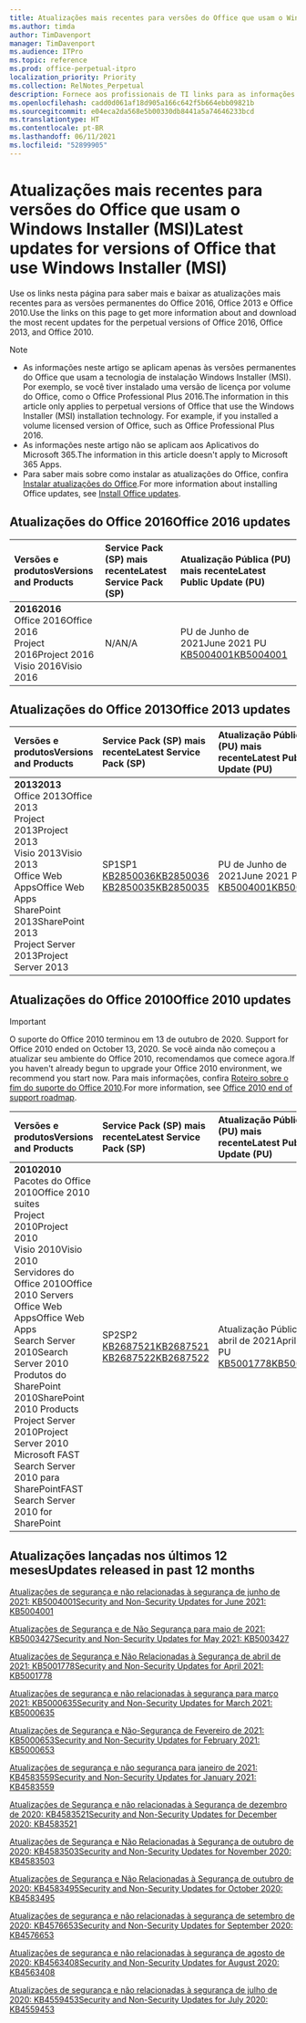 ```yaml
---
title: Atualizações mais recentes para versões do Office que usam o Windows Installer (MSI)
ms.author: timda
author: TimDavenport
manager: TimDavenport
ms.audience: ITPro
ms.topic: reference
ms.prod: office-perpetual-itpro
localization_priority: Priority
ms.collection: RelNotes_Perpetual
description: Fornece aos profissionais de TI links para as informações de atualização mais recentes para as versões permanentes do Office 2016, Office 2013 e Office 2010
ms.openlocfilehash: cadd0d061af18d905a166c642f5b664ebb09821b
ms.sourcegitcommit: e04eca2da568e5b00330db8441a5a74646233bcd
ms.translationtype: HT
ms.contentlocale: pt-BR
ms.lasthandoff: 06/11/2021
ms.locfileid: "52899905"
---
```

# <a name="latest-updates-for-versions-of-office-that-use-windows-installer-msi"></a><span data-ttu-id="198a9-103">Atualizações mais recentes para versões do Office que usam o Windows Installer (MSI)</span><span class="sxs-lookup"><span data-stu-id="198a9-103">Latest updates for versions of Office that use Windows Installer (MSI)</span></span>

<span data-ttu-id="198a9-104">Use os links nesta página para saber mais e baixar as atualizações mais recentes para as versões permanentes do Office 2016, Office 2013 e Office 2010.</span><span class="sxs-lookup"><span data-stu-id="198a9-104">Use the links on this page to get more information about and download the most recent updates for the perpetual versions of Office 2016, Office 2013, and Office 2010.</span></span>
  
 
> [!NOTE]
> - <span data-ttu-id="198a9-p101">As informações neste artigo se aplicam apenas às versões permanentes do Office que usam a tecnologia de instalação Windows Installer (MSI). Por exemplo, se você tiver instalado uma versão de licença por volume do Office, como o Office Professional Plus 2016.</span><span class="sxs-lookup"><span data-stu-id="198a9-p101">The information in this article only applies to perpetual versions of Office that use the Windows Installer (MSI) installation technology. For example, if you installed a volume licensed version of Office, such as Office Professional Plus 2016.</span></span>
> - <span data-ttu-id="198a9-107">As informações neste artigo não se aplicam aos Aplicativos do Microsoft 365.</span><span class="sxs-lookup"><span data-stu-id="198a9-107">The information in this article doesn't apply to Microsoft 365 Apps.</span></span>
> - <span data-ttu-id="198a9-108">Para saber mais sobre como instalar as atualizações do Office, confira [Instalar atualizações do Office](https://support.office.com/article/2ab296f3-7f03-43a2-8e50-46de917611c5).</span><span class="sxs-lookup"><span data-stu-id="198a9-108">For more information about installing Office updates, see [Install Office updates](https://support.office.com/article/2ab296f3-7f03-43a2-8e50-46de917611c5).</span></span> 


## <a name="office-2016-updates"></a><span data-ttu-id="198a9-109">Atualizações do Office 2016</span><span class="sxs-lookup"><span data-stu-id="198a9-109">Office 2016 updates</span></span>

|<span data-ttu-id="198a9-110">**Versões e produtos**</span><span class="sxs-lookup"><span data-stu-id="198a9-110">**Versions and Products**</span></span>|<span data-ttu-id="198a9-111">**Service Pack (SP) mais recente**</span><span class="sxs-lookup"><span data-stu-id="198a9-111">**Latest Service Pack (SP)**</span></span>|<span data-ttu-id="198a9-112">**Atualização Pública (PU) mais recente**</span><span class="sxs-lookup"><span data-stu-id="198a9-112">**Latest Public Update (PU)**</span></span>|
|:-----|:-----|:-----|
|<span data-ttu-id="198a9-113">**2016**</span><span class="sxs-lookup"><span data-stu-id="198a9-113">**2016**</span></span> <br/> <span data-ttu-id="198a9-114">Office 2016</span><span class="sxs-lookup"><span data-stu-id="198a9-114">Office 2016</span></span>  <br/> <span data-ttu-id="198a9-115">Project 2016</span><span class="sxs-lookup"><span data-stu-id="198a9-115">Project 2016</span></span>  <br/> <span data-ttu-id="198a9-116">Visio 2016</span><span class="sxs-lookup"><span data-stu-id="198a9-116">Visio 2016</span></span>  <br/> |<span data-ttu-id="198a9-117">N/A</span><span class="sxs-lookup"><span data-stu-id="198a9-117">N/A</span></span>  <br/> |<span data-ttu-id="198a9-118">PU de Junho de 2021</span><span class="sxs-lookup"><span data-stu-id="198a9-118">June 2021 PU</span></span>  <br/> [<span data-ttu-id="198a9-119">KB5004001</span><span class="sxs-lookup"><span data-stu-id="198a9-119">KB5004001</span></span>](https://support.microsoft.com/help/5004001) <br/> |

## <a name="office-2013-updates"></a><span data-ttu-id="198a9-120">Atualizações do Office 2013</span><span class="sxs-lookup"><span data-stu-id="198a9-120">Office 2013 updates</span></span>

|<span data-ttu-id="198a9-121">**Versões e produtos**</span><span class="sxs-lookup"><span data-stu-id="198a9-121">**Versions and Products**</span></span>|<span data-ttu-id="198a9-122">**Service Pack (SP) mais recente**</span><span class="sxs-lookup"><span data-stu-id="198a9-122">**Latest Service Pack (SP)**</span></span>|<span data-ttu-id="198a9-123">**Atualização Pública (PU) mais recente**</span><span class="sxs-lookup"><span data-stu-id="198a9-123">**Latest Public Update (PU)**</span></span>|
|:-----|:-----|:-----|
|<span data-ttu-id="198a9-124">**2013**</span><span class="sxs-lookup"><span data-stu-id="198a9-124">**2013**</span></span> <br/> <span data-ttu-id="198a9-125">Office 2013</span><span class="sxs-lookup"><span data-stu-id="198a9-125">Office 2013</span></span>  <br/> <span data-ttu-id="198a9-126">Project 2013</span><span class="sxs-lookup"><span data-stu-id="198a9-126">Project 2013</span></span>  <br/> <span data-ttu-id="198a9-127">Visio 2013</span><span class="sxs-lookup"><span data-stu-id="198a9-127">Visio 2013</span></span>  <br/> <span data-ttu-id="198a9-128">Office Web Apps</span><span class="sxs-lookup"><span data-stu-id="198a9-128">Office Web Apps</span></span>  <br/> <span data-ttu-id="198a9-129">SharePoint 2013</span><span class="sxs-lookup"><span data-stu-id="198a9-129">SharePoint 2013</span></span>  <br/> <span data-ttu-id="198a9-130">Project Server 2013</span><span class="sxs-lookup"><span data-stu-id="198a9-130">Project Server 2013</span></span>  <br/> |<span data-ttu-id="198a9-131">SP1</span><span class="sxs-lookup"><span data-stu-id="198a9-131">SP1</span></span> <br/> [<span data-ttu-id="198a9-132">KB2850036</span><span class="sxs-lookup"><span data-stu-id="198a9-132">KB2850036</span></span>](https://support.microsoft.com/kb/2850036) <br/>[<span data-ttu-id="198a9-133">KB2850035</span><span class="sxs-lookup"><span data-stu-id="198a9-133">KB2850035</span></span>](https://support.microsoft.com/kb/2850035) <br/> |<span data-ttu-id="198a9-134">PU de Junho de 2021</span><span class="sxs-lookup"><span data-stu-id="198a9-134">June 2021 PU</span></span>  <br/> [<span data-ttu-id="198a9-135">KB5004001</span><span class="sxs-lookup"><span data-stu-id="198a9-135">KB5004001</span></span>](https://support.microsoft.com/help/5004001) <br/> |
   
## <a name="office-2010-updates"></a><span data-ttu-id="198a9-136">Atualizações do Office 2010</span><span class="sxs-lookup"><span data-stu-id="198a9-136">Office 2010 updates</span></span>
> [!IMPORTANT]
> <span data-ttu-id="198a9-137">O suporte do Office 2010 terminou em 13 de outubro de 2020. </span><span class="sxs-lookup"><span data-stu-id="198a9-137">Support for Office 2010 ended on October 13, 2020.</span></span> <span data-ttu-id="198a9-138">Se você ainda não começou a atualizar seu ambiente do Office 2010, recomendamos que comece agora.</span><span class="sxs-lookup"><span data-stu-id="198a9-138">If you haven't already begun to upgrade your Office 2010 environment, we recommend you start now.</span></span> <span data-ttu-id="198a9-139">Para mais informações, confira [Roteiro sobre o fim do suporte do Office 2010](/DeployOffice/office-2010-end-support-roadmap).</span><span class="sxs-lookup"><span data-stu-id="198a9-139">For more information, see [Office 2010 end of support roadmap](/DeployOffice/office-2010-end-support-roadmap).</span></span> 

|<span data-ttu-id="198a9-140">**Versões e produtos**</span><span class="sxs-lookup"><span data-stu-id="198a9-140">**Versions and Products**</span></span>|<span data-ttu-id="198a9-141">**Service Pack (SP) mais recente**</span><span class="sxs-lookup"><span data-stu-id="198a9-141">**Latest Service Pack (SP)**</span></span>|<span data-ttu-id="198a9-142">**Atualização Pública (PU) mais recente**</span><span class="sxs-lookup"><span data-stu-id="198a9-142">**Latest Public Update (PU)**</span></span>|
|:-----|:-----|:-----|
|<span data-ttu-id="198a9-143">**2010**</span><span class="sxs-lookup"><span data-stu-id="198a9-143">**2010**</span></span> <br/> <span data-ttu-id="198a9-144">Pacotes do Office 2010</span><span class="sxs-lookup"><span data-stu-id="198a9-144">Office 2010 suites</span></span>  <br/> <span data-ttu-id="198a9-145">Project 2010</span><span class="sxs-lookup"><span data-stu-id="198a9-145">Project 2010</span></span>  <br/> <span data-ttu-id="198a9-146">Visio 2010</span><span class="sxs-lookup"><span data-stu-id="198a9-146">Visio 2010</span></span>  <br/> <span data-ttu-id="198a9-147">Servidores do Office 2010</span><span class="sxs-lookup"><span data-stu-id="198a9-147">Office 2010 Servers</span></span>  <br/> <span data-ttu-id="198a9-148">Office Web Apps</span><span class="sxs-lookup"><span data-stu-id="198a9-148">Office Web Apps</span></span>  <br/> <span data-ttu-id="198a9-149">Search Server 2010</span><span class="sxs-lookup"><span data-stu-id="198a9-149">Search Server 2010</span></span>  <br/> <span data-ttu-id="198a9-150">Produtos do SharePoint 2010</span><span class="sxs-lookup"><span data-stu-id="198a9-150">SharePoint 2010 Products</span></span>  <br/> <span data-ttu-id="198a9-151">Project Server 2010</span><span class="sxs-lookup"><span data-stu-id="198a9-151">Project Server 2010</span></span>  <br/> <span data-ttu-id="198a9-152">Microsoft FAST Search Server 2010 para SharePoint</span><span class="sxs-lookup"><span data-stu-id="198a9-152">FAST Search Server 2010 for SharePoint</span></span>  <br/> |<span data-ttu-id="198a9-153">SP2</span><span class="sxs-lookup"><span data-stu-id="198a9-153">SP2</span></span> <br/>[<span data-ttu-id="198a9-154">KB2687521</span><span class="sxs-lookup"><span data-stu-id="198a9-154">KB2687521</span></span>](https://support.microsoft.com/kb/2687521) <br/> [<span data-ttu-id="198a9-155">KB2687522</span><span class="sxs-lookup"><span data-stu-id="198a9-155">KB2687522</span></span>](https://support.microsoft.com/kb/2687522) <br/> |<span data-ttu-id="198a9-156">Atualização Pública de abril de 2021</span><span class="sxs-lookup"><span data-stu-id="198a9-156">April 2021 PU</span></span>  <br/> [<span data-ttu-id="198a9-157">KB5001778</span><span class="sxs-lookup"><span data-stu-id="198a9-157">KB5001778</span></span>](https://support.microsoft.com/help/5001778) <br/> |
   

   
## <a name="updates-released-in-past-12-months"></a><span data-ttu-id="198a9-158">Atualizações lançadas nos últimos 12 meses</span><span class="sxs-lookup"><span data-stu-id="198a9-158">Updates released in past 12 months</span></span>

[<span data-ttu-id="198a9-159">Atualizações de segurança e não relacionadas à segurança de junho de 2021: KB5004001</span><span class="sxs-lookup"><span data-stu-id="198a9-159">Security and Non-Security Updates for June 2021: KB5004001</span></span>](https://support.microsoft.com/help/5004001)


[<span data-ttu-id="198a9-160">Atualizações de Segurança e de Não Segurança para maio de 2021: KB5003427</span><span class="sxs-lookup"><span data-stu-id="198a9-160">Security and Non-Security Updates for May 2021: KB5003427</span></span>](https://support.microsoft.com/help/5003427)

[<span data-ttu-id="198a9-161">Atualizações de Segurança e Não Relacionadas à Segurança de abril de 2021: KB5001778</span><span class="sxs-lookup"><span data-stu-id="198a9-161">Security and Non-Security Updates for April 2021: KB5001778</span></span>](https://support.microsoft.com/help/5001778)

[<span data-ttu-id="198a9-162">Atualizações de segurança e não relacionadas à segurança para março 2021: KB5000635</span><span class="sxs-lookup"><span data-stu-id="198a9-162">Security and Non-Security Updates for March 2021: KB5000635</span></span>](https://support.microsoft.com/help/5000635)

[<span data-ttu-id="198a9-163">Atualizações de Segurança e Não-Segurança de Fevereiro de 2021: KB5000653</span><span class="sxs-lookup"><span data-stu-id="198a9-163">Security and Non-Security Updates for February 2021: KB5000653</span></span>](https://support.microsoft.com/help/5000653)

[<span data-ttu-id="198a9-164">Atualizações de segurança e não segurança para janeiro de 2021: KB4583559</span><span class="sxs-lookup"><span data-stu-id="198a9-164">Security and Non-Security Updates for January 2021: KB4583559</span></span>](https://support.microsoft.com/help/4583559)

[<span data-ttu-id="198a9-165">Atualizações de Segurança e não relacionadas à Segurança de dezembro de 2020: KB4583521</span><span class="sxs-lookup"><span data-stu-id="198a9-165">Security and Non-Security Updates for December 2020: KB4583521</span></span>](https://support.microsoft.com/help/4583521)

[<span data-ttu-id="198a9-166">Atualizações de Segurança e Não Relacionadas à Segurança de outubro de 2020: KB4583503</span><span class="sxs-lookup"><span data-stu-id="198a9-166">Security and Non-Security Updates for November 2020: KB4583503</span></span>](https://support.microsoft.com/help/4583503)

[<span data-ttu-id="198a9-167">Atualizações de Segurança e Não Relacionadas à Segurança de outubro de 2020: KB4583495</span><span class="sxs-lookup"><span data-stu-id="198a9-167">Security and Non-Security Updates for October 2020: KB4583495</span></span>](https://support.microsoft.com/help/4583495)

[<span data-ttu-id="198a9-168">Atualizações de segurança e não relacionadas à segurança de setembro de 2020: KB4576653</span><span class="sxs-lookup"><span data-stu-id="198a9-168">Security and Non-Security Updates for September 2020: KB4576653</span></span>](https://support.microsoft.com/help/4576653)

[<span data-ttu-id="198a9-169">Atualizações de segurança e não relacionadas à segurança de agosto de 2020: KB4563408</span><span class="sxs-lookup"><span data-stu-id="198a9-169">Security and Non-Security Updates for August 2020: KB4563408</span></span>](https://support.microsoft.com/help/4563408)

[<span data-ttu-id="198a9-170">Atualizações de segurança e não relacionadas à segurança de julho de 2020: KB4559453</span><span class="sxs-lookup"><span data-stu-id="198a9-170">Security and Non-Security Updates for July 2020: KB4559453</span></span>](https://support.microsoft.com/help/4559453)








 




</br>
